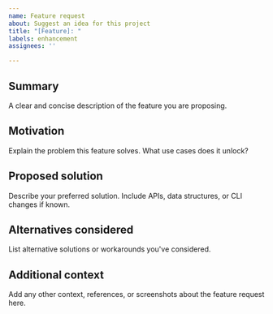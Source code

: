 ```yaml
---
name: Feature request
about: Suggest an idea for this project
title: "[Feature]: "
labels: enhancement
assignees: ''

---
```


## Summary
A clear and concise description of the feature you are proposing.

## Motivation
Explain the problem this feature solves. What use cases does it unlock?

## Proposed solution
Describe your preferred solution. Include APIs, data structures, or CLI changes if known.

## Alternatives considered
List alternative solutions or workarounds you've considered.

## Additional context
Add any other context, references, or screenshots about the feature request here.
